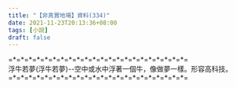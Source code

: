 ```yaml
---
title: "【非真實地場】資料(334)"
date: 2021-11-23T20:13:36+08:00
tags: [小說]
draft: false
---
```


=\*=\*=\*=\*=\*=\*=\*=\*=\*=\*=\*=\*=\*=\*=\*=\*=\*=\*=\*=\*=\*=\*=  
浮牛若夢(浮牛若夢)--空中或水中浮著一個牛，像做夢一樣。形容高科技。                  
=\*=\*=\*=\*=\*=\*=\*=\*=\*=\*=\*=\*=\*=\*=\*=\*=\*=\*=\*=\*=\*=\*= 
